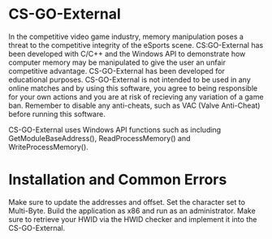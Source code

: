 # CS-GO-External



In the competitive video game industry, memory manipulation poses a threat to the competitive integrity of the eSports scene. CS:GO-External has been developed with C/C++ and the Windows API to demonstrate how computer memory may be manipulated to give the user an unfair competitive advantage. CS-GO-External has been developed for  educational purposes. CS-GO-External is not intended to be used in any online matches and by using this software, you agree to being responsible for your own actions and you are at risk of recieving any variation of a game ban. Remember to disable any anti-cheats, such as VAC (Valve Anti-Cheat) before running this software. 

CS-GO-External uses Windows API functions such as including GetModuleBaseAddress(), ReadProcessMemory() and WriteProcessMemory().

# Installation and Common Errors
Make sure to update the addresses and offset.
Set the character set to Multi-Byte.
Build the application as x86 and run as an administrator.
Make sure to retrieve your HWID via the HWID checker and implement it into the CS-GO-External.
